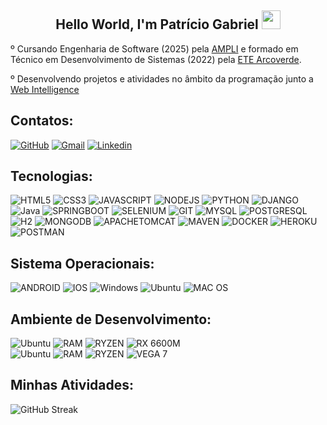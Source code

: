 ## <center>Hello World, I'm Patrício Gabriel <img src=https://raw.githubusercontent.com/TheDudeThatCode/TheDudeThatCode/master/Assets/Earth.gif width="30">

º Cursando Engenharia de Software (2025) pela [AMPLI](https://www.ampli.com.br/) e formado em Técnico em Desenvolvimento de Sistemas (2022) pela [ETE Arcoverde](https://avaetearcoverde.com.br/).

º Desenvolvendo projetos e atividades no âmbito da programação junto a [Web Intelligence](https://www.linkedin.com/company/web-intelligence-arcoverde/)

## Contatos:

[![GitHub](https://img.shields.io/badge/Github-100000?style=for-the-badge&logo=github&logoColor=white)](https://github.com/lucenasoft)
[![Gmail](https://img.shields.io/badge/-Gmail-FF0000?style=for-the-badge&labelColor=FF0000&logo=gmail&logoColor=white)](mailto:getugbr@gmail.com?subject=[GitHub]%20Acabei%20de%20ver%20o%20seu%20GitHub)
[![Linkedin](https://img.shields.io/badge/-Linkedin-0e76a8?style=for-the-badge&logo=Linkedin&logoColor=white)](https://www.linkedin.com/in/lucenasoft/)
  

## Tecnologias:

![HTML5](https://img.shields.io/badge/HTML5-E34F26?style=for-the-badge&logo=html5&logoColor=white)
![CSS3](https://img.shields.io/badge/CSS3-1572B6?style=for-the-badge&logo=css3&logoColor=white)
![JAVASCRIPT](https://img.shields.io/badge/JavaScript-FFC000?style=for-the-badge&logo=javascript&logoColor=black)
![NODEJS](https://img.shields.io/badge/Node.js-43853d?style=for-the-badge&logo=node.js&logoColor=white)
![PYTHON](https://img.shields.io/badge/Python-1572B6?style=for-the-badge&logo=Python&logoColor=white)
![DJANGO](https://img.shields.io/badge/django-3a7435?style=for-the-badge&logo=django&logoColor=white)
![Java](https://img.shields.io/badge/java-%23ED8B00.svg?style=for-the-badge&logo=java&logoColor=white)
![SPRINGBOOT](https://img.shields.io/badge/springboot-3a7435?style=for-the-badge&logo=springboot&logoColor=white)
![SELENIUM](https://img.shields.io/badge/Selenium-5fb358?style=for-the-badge&logo=Selenium&logoColor=white)
![GIT](https://img.shields.io/badge/GIT-E44C30?style=for-the-badge&logo=git&logoColor=white)
![MYSQL](https://img.shields.io/badge/MySQL-005C84?style=for-the-badge&logo=mysql&logoColor=white)
![POSTGRESQL](https://img.shields.io/badge/PostgreSQL-4169E1?logo=postgresql&logoColor=fff&style=for-the-badge)
![H2](https://img.shields.io/badge/H2-061ea5?logo=h2&logoColor=fff&style=for-the-badge)
![MONGODB](https://img.shields.io/badge/MongoDB-023430?logo=mongodb&logoColor=fff&style=for-the-badge)
![APACHETOMCAT](https://img.shields.io/badge/ApacheTomcat-E34F26?logo=apachetomcat&logoColor=fff&style=for-the-badge)
![MAVEN](https://img.shields.io/badge/Maven-000000?logo=apachemaven&logoColor=fff&style=for-the-badge)
![DOCKER](https://img.shields.io/badge/Docker-066da5?logo=docker&logoColor=fff&style=for-the-badge)
![HEROKU](https://img.shields.io/badge/Heroku-3d06a5?logo=heroku&logoColor=fff&style=for-the-badge)
![POSTMAN](https://img.shields.io/badge/PostMan-E34F26?logo=postman&logoColor=fff&style=for-the-badge)

## Sistema Operacionais:

![ANDROID](https://img.shields.io/badge/Android-3DDC84?style=for-the-badge&logo=android&logoColor=white)
![IOS](https://img.shields.io/badge/iOS-000000?style=for-the-badge&logo=ios&logoColor=white)
![Windows](https://img.shields.io/badge/Windows-0078D6?style=for-the-badge&logo=windows&logoColor=white)
![Ubuntu](https://img.shields.io/badge/Ubuntu-E95420?style=for-the-badge&logo=ubuntu&logoColor=white)
![MAC OS](https://img.shields.io/badge/mac%20os-000000?style=for-the-badge&logo=macos&logoColor=F0F0F0)

## Ambiente de Desenvolvimento:

![Ubuntu](https://img.shields.io/badge/Ubuntu-E95420?style=for-the-badge&logo=ubuntu&logoColor=white)
![RAM](https://img.shields.io/badge/RAM-16GB-%230071C5.svg?&style=for-the-badge&logoColor=white)
![RYZEN](https://img.shields.io/badge/AMD-Ryzen_5_2600-cc0000?style=for-the-badge&logo=amd&logoColor=white)
![RX 6600M](https://img.shields.io/badge/AMD-RX6600M-cc0000?style=for-the-badge&logo=AMD&logoColor=white)
<br/>
![Ubuntu](https://img.shields.io/badge/Ubuntu-E95420?style=for-the-badge&logo=ubuntu&logoColor=white)
![RAM](https://img.shields.io/badge/RAM-12GB-%230071C5.svg?&style=for-the-badge&logoColor=white)
![RYZEN](https://img.shields.io/badge/AMD-Ryzen_5_5500U-cc0000?style=for-the-badge&logo=amd&logoColor=white)
![VEGA 7](https://img.shields.io/badge/AMD-VEGA_7-cc0000?style=for-the-badge&logo=AMD&logoColor=white)
<br/>

## Minhas Atividades:

![GitHub Streak](http://github-readme-streak-stats.herokuapp.com?user=lucenasoft&theme=elegant&hide_border=true&background=232323)
